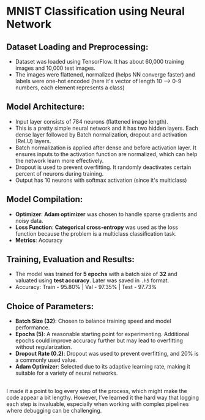 # MNIST Classification using Neural Network

## Dataset Loading and Preprocessing:
   - Dataset was loaded using TensorFlow. It has about 60,000 training images and 10,000 test images.
   - The images were flattened, normalized (helps NN converge faster) and labels were one-hot encoded (here it's vector of length 10 --> 0-9 numbers,
     each element represents a class)

## Model Architecture:
   - Input layer consists of 784 neurons (flattened image length).
   - This is a pretty simple neural network and it has two hidden layers. Each dense layer followed by Batch normalization, dropout and activation (ReLU) layers. 
   - Batch normalization is applied after dense and before activation layer. It ensures  inputs to the activation function are normalized, 
     which can help the network learn more effectively. 
   - Dropout is used to prevent overfitting. It randomly deactivates certain percent of neurons during training. 
   - Output has 10 neurons with softmax activation (since it's multiclass)
 
## Model Compilation:
   - **Optimizer**: **Adam optimizer** was chosen to handle sparse gradients and noisy data.
   - **Loss Function**: **Categorical cross-entropy** was used as the loss function because the problem is a multiclass classification task.
   - **Metrics**: Accuracy

## Training, Evaluation and Results:
   - The model was trained for **5 epochs** with a batch size of **32** and valuated using **test accuracy**. Later was saved in `.h5` format.
   - Accuracy: Train - 95.80% | Val - 97.35% | Test - 97.73%

## Choice of Parameters:
   - **Batch Size (32)**: Chosen to balance training speed and model performance.
   - **Epochs (5)**: A reasonable starting point for experimenting. Additional epochs could improve accuracy further but may lead to overfitting without 
     regularization.
   - **Dropout Rate (0.2)**: Dropout was used to prevent overfitting, and 20% is a commonly used value.
   - **Adam Optimizer**: Selected due to its adaptive learning rate, making it suitable for a variety of neural networks.
     
##

I made it a point to log every step of the process, which might make the code appear a bit lengthy. However, I’ve learned it the hard way that logging each step is invaluable, especially when working with complex pipelines where debugging can be challenging.
